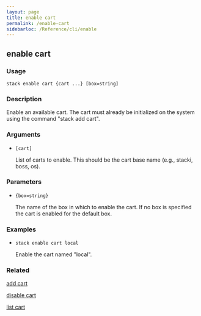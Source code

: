 ```yaml
---
layout: page
title: enable cart
permalink: /enable-cart
sidebarloc: /Reference/cli/enable
---
```


## enable cart

### Usage

`stack enable cart {cart ...} [box=string]`

### Description

Enable an available cart. The cart must already be initialized on the
	system using the command "stack add cart".

### Arguments

* `[cart]`

   List of carts to enable. This should be the cart base name (e.g.,
	stacki, boss, os).


### Parameters
* `{box=string}`

   The name of the box in which to enable the cart. If no box is
	specified the cart is enabled for the default box.

### Examples

* `stack enable cart local`

   Enable the cart named "local".


### Related
[add cart](add-cart)

[disable cart](disable-cart)

[list cart](list-cart)



